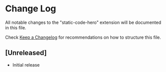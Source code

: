 # Change Log

All notable changes to the "static-code-hero" extension will be documented in this file.

Check [Keep a Changelog](http://keepachangelog.com/) for recommendations on how to structure this file.

## [Unreleased]

- Initial release